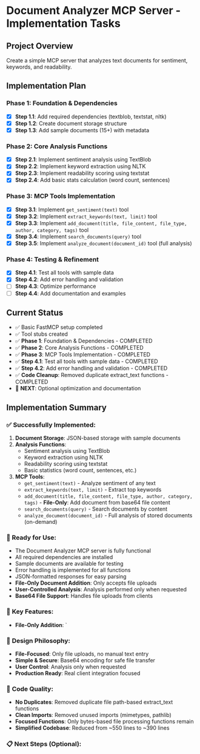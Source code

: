 # Document Analyzer MCP Server - Implementation Tasks

## Project Overview

Create a simple MCP server that analyzes text documents for sentiment, keywords, and readability.

## Implementation Plan

### Phase 1: Foundation & Dependencies

- [x] **Step 1.1**: Add required dependencies (textblob, textstat, nltk)
- [x] **Step 1.2**: Create document storage structure
- [x] **Step 1.3**: Add sample documents (15+) with metadata

### Phase 2: Core Analysis Functions

- [x] **Step 2.1**: Implement sentiment analysis using TextBlob
- [x] **Step 2.2**: Implement keyword extraction using NLTK
- [x] **Step 2.3**: Implement readability scoring using textstat
- [x] **Step 2.4**: Add basic stats calculation (word count, sentences)

### Phase 3: MCP Tools Implementation

- [x] **Step 3.1**: Implement `get_sentiment(text)` tool
- [x] **Step 3.2**: Implement `extract_keywords(text, limit)` tool
- [x] **Step 3.3**: Implement `add_document(title, file_content, file_type, author, category, tags)` tool
- [x] **Step 3.4**: Implement `search_documents(query)` tool
- [x] **Step 3.5**: Implement `analyze_document(document_id)` tool (full analysis)

### Phase 4: Testing & Refinement

- [x] **Step 4.1**: Test all tools with sample data
- [x] **Step 4.2**: Add error handling and validation
- [ ] **Step 4.3**: Optimize performance
- [ ] **Step 4.4**: Add documentation and examples

## Current Status

- ✅ Basic FastMCP setup completed
- ✅ Tool stubs created
- ✅ **Phase 1**: Foundation & Dependencies - COMPLETED
- ✅ **Phase 2**: Core Analysis Functions - COMPLETED
- ✅ **Phase 3**: MCP Tools Implementation - COMPLETED
- ✅ **Step 4.1**: Test all tools with sample data - COMPLETED
- ✅ **Step 4.2**: Add error handling and validation - COMPLETED
- ✅ **Code Cleanup**: Removed duplicate extract_text functions - COMPLETED
- 🔄 **NEXT**: Optional optimization and documentation

## Implementation Summary

### ✅ Successfully Implemented:

1. **Document Storage**: JSON-based storage with sample documents
2. **Analysis Functions**:
   - Sentiment analysis using TextBlob
   - Keyword extraction using NLTK
   - Readability scoring using textstat
   - Basic statistics (word count, sentences, etc.)
3. **MCP Tools**:
   - `get_sentiment(text)` - Analyze sentiment of any text
   - `extract_keywords(text, limit)` - Extract top keywords
   - `add_document(title, file_content, file_type, author, category, tags)` - **File-Only**: Add document from base64 file content
   - `search_documents(query)` - Search documents by content
   - `analyze_document(document_id)` - Full analysis of stored documents (on-demand)

### 🚀 Ready for Use:

- The Document Analyzer MCP server is fully functional
- All required dependencies are installed
- Sample documents are available for testing
- Error handling is implemented for all functions
- JSON-formatted responses for easy parsing
- **File-Only Document Addition**: Only accepts file uploads
- **User-Controlled Analysis**: Analysis performed only when requested
- **Base64 File Support**: Handles file uploads from clients

### 🎯 **Key Features:**

- **File-Only Addition**: `

### 🎯 **Design Philosophy:**

- **File-Focused**: Only file uploads, no manual text entry
- **Simple & Secure**: Base64 encoding for safe file transfer
- **User Control**: Analysis only when requested
- **Production Ready**: Real client integration focused

### 🧹 **Code Quality:**

- **No Duplicates**: Removed duplicate file path-based extract_text functions
- **Clean Imports**: Removed unused imports (mimetypes, pathlib)
- **Focused Functions**: Only bytes-based file processing functions remain
- **Simplified Codebase**: Reduced from ~550 lines to ~390 lines

### 📋 Next Steps (Optional):
